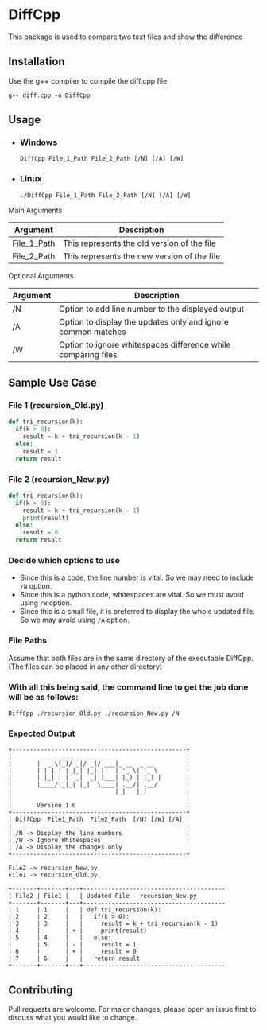 # DiffCpp
This package is used to compare two text files and show the difference

## Installation
Use the g++ compiler to compile the diff.cpp file
```
g++ diff.cpp -o DiffCpp
```

## Usage
* ### Windows 
  ```DiffCpp File_1_Path File_2_Path [/N] [/A] [/W]```
* ### Linux
  ```./DiffCpp File_1_Path File_2_Path [/N] [/A] [/W]```

Main Arguments

| Argument                | Description                                                   |
|-------------------------|---------------------------------------------------------------|
| File_1_Path	            |	This represents the old version of the file                   |
| File_2_Path			        | This represents the new version of the file                   |

Optional Arguments

| Argument                | Description                                                   |
|-------------------------|---------------------------------------------------------------|
| /N			                | Option to add line number to the displayed output             |
| /A		                  | Option to display the updates only and ignore common matches  |
| /W	                    | Option to ignore whitespaces difference while comparing files |

## Sample Use Case


### File 1 (recursion_Old.py)
```Python
def tri_recursion(k):
  if(k > 0):
    result = k + tri_recursion(k - 1)
  else:
    result = 1
  return result
```

### File 2 (recursion_New.py)
```Python
def tri_recursion(k):
  if(k > 0):
    result = k + tri_recursion(k - 1)
    print(result)
  else:
    result = 0
  return result
```
### Decide which options to use
* Since this is a code, the line number is vital. So we may need to include ```/N``` option.
* Since this is a python code, whitespaces are vital. So we must avoid using ```/W``` option.
* Since this is a small file, it is preferred to display the whole updated file. So we may avoid using ```/A``` option.

### File Paths
Assume that both files are in the same directory of the executable DiffCpp.
(The files can be placed in any other directory)

### With all this being said, the command line to get the job done will be as follows:
```
DiffCpp ./recursion_Old.py ./recursion_New.py /N
```

### Expected Output
```
+-------------------------------------------------+
|        ____  _  __  __  ____                    |
|       |  _ \(_)/ _|/ _|/ ___|_ __  _ __         |
|       | | | | | |_| |_| |   | '_ \| '_ \        |
|       | |_| | |  _|  _| |___| |_) | |_) |       |
|       |____/|_|_| |_|  \____| .__/| .__/        |
|                             |_|   |_|           |
|                                                 |
|       Version 1.0                               |
+-------------------------------------------------+
| DiffCpp  File1_Path  File2_Path  [/N] [/W] [/A] |
|                                                 |
| /N -> Display the line numbers                  |
| /W -> Ignore Whitespaces                        |
| /A -> Display the changes only                  |
+-------------------------------------------------+

File2 -> recursion_New.py
File1 -> recursion_Old.py

+-------+-------+---+----------------------------------------
| File2 | File1 |   | Updated File - recursion_New.py
+-------+-------+---+----------------------------------------
| 1     | 1     |   | def tri_recursion(k):
| 2     | 2     |   |   if(k > 0):
| 3     | 3     |   |     result = k + tri_recursion(k - 1)
| 4     |       | + |     print(result)
| 5     | 4     |   |   else:
|       | 5     | - |     result = 1
| 6     |       | + |     result = 0
| 7     | 6     |   |   return result
+-------+-------+---+----------------------------------------
```

## Contributing
Pull requests are welcome. For major changes, please open an issue first to discuss what you would like to change.
